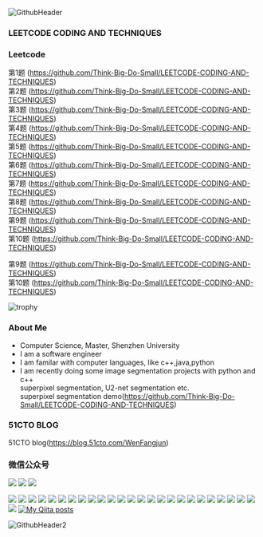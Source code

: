 ![GithubHeader](https://user-images.githubusercontent.com/37477845/92315782-e1255d80-f025-11ea-80e0-e62fc08c7a1e.gif)
### LEETCODE CODING AND TECHNIQUES

### Leetcode 
第1题 (https://github.com/Think-Big-Do-Small/LEETCODE-CODING-AND-TECHNIQUES)    <br>
第2题 (https://github.com/Think-Big-Do-Small/LEETCODE-CODING-AND-TECHNIQUES)   <br>
第3题 (https://github.com/Think-Big-Do-Small/LEETCODE-CODING-AND-TECHNIQUES)   <br>
第4题 (https://github.com/Think-Big-Do-Small/LEETCODE-CODING-AND-TECHNIQUES)   <br>
第5题 (https://github.com/Think-Big-Do-Small/LEETCODE-CODING-AND-TECHNIQUES)   <br>
第6题 (https://github.com/Think-Big-Do-Small/LEETCODE-CODING-AND-TECHNIQUES)   <br>
第7题 (https://github.com/Think-Big-Do-Small/LEETCODE-CODING-AND-TECHNIQUES)   <br>
第8题 (https://github.com/Think-Big-Do-Small/LEETCODE-CODING-AND-TECHNIQUES)   <br>
第9题 (https://github.com/Think-Big-Do-Small/LEETCODE-CODING-AND-TECHNIQUES)   <br>
第10题 (https://github.com/Think-Big-Do-Small/LEETCODE-CODING-AND-TECHNIQUES)   <br>

第9题 (https://github.com/Think-Big-Do-Small/LEETCODE-CODING-AND-TECHNIQUES)  
第10题 (https://github.com/Think-Big-Do-Small/LEETCODE-CODING-AND-TECHNIQUES)   <br>


![trophy](https://github-profile-trophy.vercel.app/?username=Kazuhito00&rank=SSS,SS,S,AAA,AA,A,B,C,SECRET&title=MultiLanguage,Commit,Stars,Repositories,Followers,Issues&margin-w=3)

### About Me 
- Computer Science, Master, Shenzhen University
- I am a software engineer 
- I am familar with computer languages, like c++,java,python 
- I am recently doing some image segmentation projects with python and c++ <br> superpixel segmentation, U2-net segmentation etc. <br> 
superpixel segmentation demo(https://github.com/Think-Big-Do-Small/LEETCODE-CODING-AND-TECHNIQUES)   <br>


### 51CTO BLOG 
51CTO blog(https://blog.51cto.com/WenFangjun)


### 微信公众号 


<img src="https://getbootstrap.com/docs/5.1/assets/img/favicons/favicon-16x16.png?logo=c&style=flat"> <img  src="https://getbootstrap.com/docs/5.1/assets/img/favicons/favicon-16x16.png?logo=c&style=flat"> <img src="https://getbootstrap.com/docs/5.1/assets/img/favicons/favicon-16x16.png?logo=c&style=flat">


<img src="https://img.shields.io/badge/C Lang-222222.svg?logo=c&style=flat"> <img src="https://img.shields.io/badge/C++-00599C.svg?logo=c%2B%2B&style=flat"> <img src="https://img.shields.io/badge/C%23-239120.svg?logo=C%20Sharp&style=flat"> <img src="https://img.shields.io/badge/Python-f9d64e.svg?logo=python&style=flat"> <img src="https://img.shields.io/badge/Julia-a577bd.svg?logo=julia&style=flat"> <img src="https://img.shields.io/badge/MATLAB-0076A8.svg?logo=mathworks&style=flat"> <img src="https://img.shields.io/badge/HTML5-222222.svg?logo=html5&style=flat">
 <img src="https://img.shields.io/badge/CSS3-1572B6.svg?logo=css3&style=flat"> <img src="https://img.shields.io/badge/javascript-3577c4.svg?logo=javascript&style=flat"> <img src="https://img.shields.io/badge/TesorFlow-aa4c00.svg?logo=tensorflow&style=flat"> <img src="https://img.shields.io/badge/PyTorch-aa381e.svg?logo=pytorch&style=flat"> <img src="https://img.shields.io/badge/OpenCV-FF0000.svg?logo=opencv&style=flat"> <img src="https://img.shields.io/badge/Qt-AAAAAA.svg?logo=qt&style=flat"> <img src="https://img.shields.io/badge/Raspberry%20Pi-C51A4A.svg?logo=Raspberry%20Pi&style=flat"> <img src="https://img.shields.io/badge/Arduino-AAAAAA.svg?logo=Arduino&style=flat"> <img src="https://img.shields.io/badge/PowerPoint-B7472A.svg?logo=Microsoft%20PowerPoint&style=flat"> <img src="https://img.shields.io/badge/Prezi-AAAAAA.svg?logo=prezi&style=flat"> <img src="https://img.shields.io/badge/Unity-000000.svg?logo=unity&style=flat"> <img src="https://img.shields.io/badge/Android-AAAAAA.svg?logo=android&style=flat"> <img src="https://img.shields.io/badge/Amazon%20AWS-232F3E.svg?logo=Amazon%20AWS&style=flat"> <img src="https://img.shields.io/badge/Microsoft%20Azure-00a5ff.svg?logo=Microsoft%20Azure&style=flat"> <img src="https://img.shields.io/badge/-Google%20Cloud-AAAAAA.svg?logo=google-cloud&style=flat"> <img src="https://img.shields.io/badge/IBM%20Cloud-000000.svg?logo=IBM%20Cloud&style=flat"> <img src="https://img.shields.io/badge/Salesforce-00bafc.svg?logo=Salesforce&style=flat"> <img src="https://img.shields.io/badge/Kaggle-21eaff.svg?logo=kaggle&style=flat"> <img src="https://img.shields.io/badge/-Docker-AAAAAA.svg?logo=docker&style=flat"> [![My Qiita posts](https://qiita-badge.apiapi.app/s/Kazuhito/posts.svg)](http://qiita.com/Kazuhito)



















![GithubHeader2](https://user-images.githubusercontent.com/37477845/92398696-07e9ae00-f164-11ea-9f4f-42df807a6218.gif)
